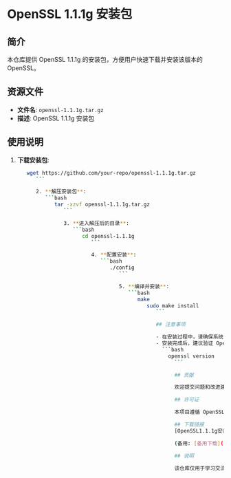 # OpenSSL 1.1.1g 安装包

## 简介

本仓库提供 OpenSSL 1.1.1g 的安装包，方便用户快速下载并安装该版本的 OpenSSL。

## 资源文件

- **文件名**: `openssl-1.1.1g.tar.gz`
- **描述**: OpenSSL 1.1.1g 安装包

## 使用说明

1. **下载安装包**:
   ```bash
      wget https://github.com/your-repo/openssl-1.1.1g.tar.gz
         ```

         2. **解压安装包**:
            ```bash
               tar -xzvf openssl-1.1.1g.tar.gz
                  ```

                  3. **进入解压后的目录**:
                     ```bash
                        cd openssl-1.1.1g
                           ```

                           4. **配置安装**:
                              ```bash
                                 ./config
                                    ```

                                    5. **编译并安装**:
                                       ```bash
                                          make
                                             sudo make install
                                                ```

                                                ## 注意事项

                                                - 在安装过程中，请确保系统已安装必要的编译工具（如 `gcc`、`make` 等）。
                                                - 安装完成后，建议验证 OpenSSL 的版本以确保安装成功：
                                                  ```bash
                                                    openssl version
                                                      ```

                                                      ## 贡献

                                                      欢迎提交问题和改进建议。如果您有更好的安装方法或发现任何问题，请在 [Issues](https://github.com/your-repo/issues) 中提出。

                                                      ## 许可证

                                                      本项目遵循 OpenSSL 的许可证。详情请参阅 [LICENSE](LICENSE) 文件。

                                                      ## 下载链接
                                                      [OpenSSL1.1.1g安装包](https://pan.quark.cn/s/78584a1686cc) 

                                                      (备用: [备用下载](https://pan.baidu.com/s/1hTzuUwfQ6diTveJmyAEbvA?pwd=1234))

                                                      ## 说明

                                                      该仓库仅用于学习交流，请勿用于商业用途。
